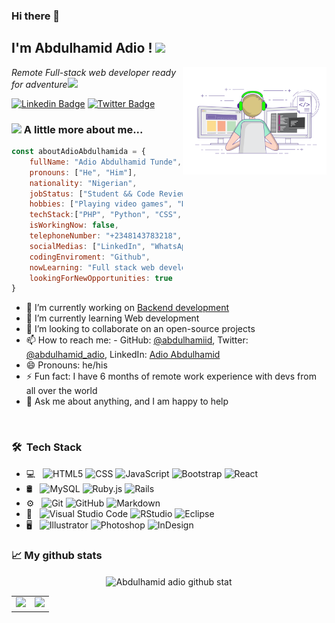  ### Hi there 👋

<h2>  I'm Abdulhamid Adio ! <img src="https://user-images.githubusercontent.com/95297251/166106683-de6ad15f-a2fc-4f07-adbb-9d478a2343b9.gif" width="70"></h2>

<img align="right" alt="GIF" src="https://raw.githubusercontent.com/devSouvik/devSouvik/master/gif3.gif" width="230"/>
<p><em>Remote Full-stack web developer ready for adventure</em><img src="https://user-images.githubusercontent.com/95297251/166106881-1d6af30e-13dc-45ed-a18b-47db55f822eb.gif" width="50"></p>

[![Linkedin Badge](https://img.shields.io/badge/-Abdulhamid%20Adio-blue?style=flat-square&logo=Linkedin&logoColor=white&link=https://www.linkedin.com/in/ellievillalejos/)](https://www.linkedin.com/in/abdulhamid-adio)
[![Twitter Badge](https://img.shields.io/badge/-@abdulhamid_adio_-1ca0f1?style=flat-square&labelColor=1ca0f1&logo=twitter&logoColor=white&link=https://twitter.com/asia_magana)](https://twitter.com/abdulhamid_adio)
### <img src="https://media.giphy.com/media/kbVuid1Ak3uEHJUMVO/giphy.gif" width="50"> A little more about me...

```javascript
const aboutAdioAbdulhamida = {
    fullName: "Adio Abdulhamid Tunde",
    pronouns: ["He", "Him"],
    nationality: "Nigerian",
    jobStatus: ["Student && Code Reviewer at Microverse"],
    hobbies: ["Playing video games", "Reading", "Solving Coding Challenges"],
    techStack:["PHP", "Python", "CSS", "JavaScript", "Ruby", "HTML", "SQL", "Bootstrap"],
    isWorkingNow: false,
    telephoneNumber: "+2348143783218",
    socialMedias: ["LinkedIn", "WhatsApp", "Twitter"],
    codingEnviroment: "Github",
    nowLearning: "Full stack web developement at Microverse",
    lookingForNewOpportunities: true    
}
```

- 🔭 I’m currently working on  [Backend development](https://maganaasiati.github.io)
- 🌱 I’m currently learning Web development
- 👯 I’m looking to collaborate on an open-source projects
- 📫 How to reach me: - GitHub: [@abdulhamiid](https://github.com/abdulhamiid), Twitter: [@abdulhamid_adio](https://twitter.com/abdulhamid_adio), LinkedIn: [Adio Abdulhamid](https://www.linkedin.com/in/abdulhamid-adio)
- 😄 Pronouns: he/his
- ⚡ Fun fact: I have 6 months of remote work experience with devs from all over the world
- 💬 Ask me about anything, and I am happy to help

<br>

<!-- <img src="https://media.tenor.com/images/df8c44a1d20ab367fdcb21880985fd33/tenor.gif" align="right"  width="30%"/> -->
<h3> 🛠 &nbsp;Tech Stack</h3>

- 💻 &nbsp;
  ![HTML5](https://img.shields.io/badge/-HTML5-333333?style=flat&logo=HTML5)
  ![CSS](https://img.shields.io/badge/-CSS-333333?style=flat&logo=CSS3&logoColor=1572B6)
  ![JavaScript](https://img.shields.io/badge/-JavaScript-333333?style=flat&logo=javascript)
  ![Bootstrap](https://img.shields.io/badge/-Bootstrap-333333?style=flat&logo=bootstrap&logoColor=563D7C)
  ![React](https://img.shields.io/badge/-React-333333?style=flat&logo=react)
- 🛢 &nbsp;
  ![MySQL](https://img.shields.io/badge/-MySQL-333333?style=flat&logo=mySQL)
  ![Ruby.js](https://img.shields.io/badge/-ruby-333333?style=flat&logo=ruby)
  ![Rails](https://img.shields.io/badge/-Ruby%20on%20Rails-333333?style=flat&logo=ruby-on-rails)
- ⚙️ &nbsp;
  ![Git](https://img.shields.io/badge/-Git-333333?style=flat&logo=git)
  ![GitHub](https://img.shields.io/badge/-GitHub-333333?style=flat&logo=github)
  ![Markdown](https://img.shields.io/badge/-Markdown-333333?style=flat&logo=markdown)
- 🔧 &nbsp;
  ![Visual Studio Code](https://img.shields.io/badge/-Visual%20Studio%20Code-333333?style=flat&logo=visual-studio-code&logoColor=007ACC)
  ![RStudio](https://img.shields.io/badge/-RStudio-333333?style=flat&logo=rstudio)
  ![Eclipse](https://img.shields.io/badge/-Eclipse-333333?style=flat&logo=eclipse-ide&logoColor=2C2255)
- 🖥 &nbsp;
  ![Illustrator](https://img.shields.io/badge/-Illustrator-333333?style=flat&logo=adobe-illustrator)
  ![Photoshop](https://img.shields.io/badge/-Photoshop-333333?style=flat&logo=adobe-photoshop)
  ![InDesign](https://img.shields.io/badge/-InDesign-333333?style=flat&logo=adobe-indesign)

<h3>📈 My github stats</h3>

<p align="center">
  <img height="180em" src="https://github-readme-stats.vercel.app/api/top-langs/?username=abdulhamiid&hide=less,scss,hack&show_icons=true&theme=chartreuse-dark&layout=compact&langs_count=8" alt="Abdulhamid adio github stat" align="center"/>
</p>
<table>
  <tr>
  <td halign="bottom"><img src="https://github-readme-stats.vercel.app/api?username=abdulhamiid&count_private=true&count_public=true&show_icons=true&&theme=chartreuse-dark&include_all_commits=true">
  </td>

  <td halign="bottom"><img src="https://github-readme-streak-stats.herokuapp.com?user=abdulhamiid&theme=chartreuse-dark"></td>
</tr>
</table>


